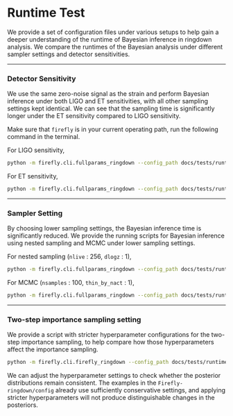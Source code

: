 # Runtime Test

We provide a set of configuration files under various setups to help gain a deeper understanding of the runtime of Bayesian inference in ringdown analysis. We compare the runtimes of the Bayesian analysis under different sampler settings and detector sensitivities.

---------------------------------

### Detector Sensitivity

We use the same zero-noise signal as the strain and perform Bayesian inference under both LIGO and ET sensitivities, with all other sampling settings kept identical. We can see that the sampling time is significantly longer under the ET sensitivity compared to LIGO sensitivity.

Make sure that `firefly` is in your current operating path, run the following command in the terminal. 

For LIGO sensitivity,
```sh
python -m firefly.cli.fullparams_ringdown --config_path docs/tests/runtime-test/config/NR0305_223_fullparams_LIGO.yaml
```

For ET sensitivity,
```sh
python -m firefly.cli.fullparams_ringdown --config_path docs/tests/runtime-test/config/NR0305_223_fullparams_ET.yaml
```

---------------------------------

### Sampler Setting

By choosing lower sampling settings, the Bayesian inference time is significantly reduced. We provide the running scripts for Bayesian inference using nested sampling and MCMC under lower sampling settings. 

For nested sampling (`nlive` : 256, `dlogz` : 1),
```sh
python -m firefly.cli.fullparams_ringdown --config_path docs/tests/runtime-test/config/NR0305_222_fullparams_ns_low.yaml
```

For MCMC (`nsamples` : 100, `thin_by_nact` : 1),
```sh
python -m firefly.cli.fullparams_ringdown --config_path docs/tests/runtime-test/config/NR0305_222_fullparams_mcmc_low.yaml
```

---------------------------------

### Two-step importance sampling setting

We provide a script with stricter hyperparameter configurations for the two-step importance sampling, to help compare how those hyperparameters affect the importance sampling.

```sh
python -m firefly.cli.firefly_ringdown --config_path docs/tests/runtime-test/config/NR0305_224_firefly_config_stringent_setting.yaml
```

We can adjust the hyperparameter settings to check whether the posterior distributions remain consistent. The examples in the `Firefly-ringdown/config` already use sufficiently conservative settings, and applying stricter hyperparameters will not produce distinguishable changes in the posteriors.